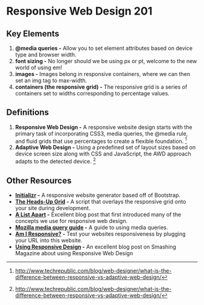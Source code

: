 Responsive Web Design 201
=========================

## Key Elements
1. **@media queries -** Allow you to set element attributes based on  device type and browser width. 
2. **font sizing -** No longer should we be using px or pt, welcome to the new world of using em!
3. **images -** Images belong in responsive containers, where we can then set an img tag to max-width.
4. **containers (the responsive grid) -** The responsive grid is a series of containers set to widths corresponding to percentage values.

## Definitions
1. **Responsive Web Design -** A responsive website design starts with the primary task of incorporating CSS3, media queries, the @media rule, and fluid grids that use percentages to create a flexible foundation. [^TR1]
2. **Adaptive Web Design -**  Using a predefined set of layout sizes based on device screen size along with CSS and JavaScript, the AWD approach adapts to the detected device. [^TR1]

## Other Resources
* **[Initializr](http://www.initializr.com) -** A responsive website generator based off of Bootstrap.
* **[The Heads-Up Grid](http://bohemianalps.com/tools/grid/) -** A script that overlays the responsive grid onto your site during development.
* **[A List Apart](http://alistapart.com/article/responsive-web-design) -** Excellent blog post that first introduced many of the concepts we use for responsive web design.
* **[Mozilla media query guide](http://developer.mozilla.org/en-US/docs/Web/Guide/CSS/Media_queries?redirectlocale=en-US&redirectslug=CSS%2FMedia_queries) -** A guide to using media queries.
* **[Am I Responsive?](http://ami.responsivedesign.is) -** Test your websites responsiveness by plugging your URL into this website.
* **[Using Responsive Design](http://coding.smashingmagazine.com/2011/01/12/guidelines-for-responsive-web-design/) -** An excellent blog post on Smashing Magazine about using Responsive Web Design

[^TR1]: http://www.techrepublic.com/blog/web-designer/what-is-the-difference-between-responsive-vs-adaptive-web-design/